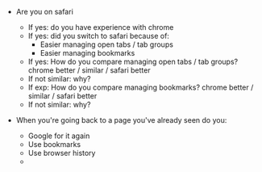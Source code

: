 * Are you on safari
	* If yes: do you have experience with chrome
	* If yes: did you switch to safari because of: 
		* Easier managing open tabs / tab groups
		* Easier managing bookmarks
	* If yes: How do you compare managing open tabs / tab groups? chrome better / similar / safari better
	* If not similar: why?
	* If exp: How do you compare managing bookmarks? chrome better / similar / safari better
	* If not similar: why?

* When you're going back to a page you've already seen do you:
	* Google for it again
	* Use bookmarks
	* Use browser history
	* 